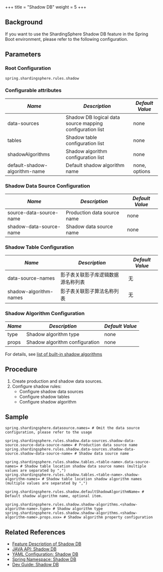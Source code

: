 +++
title = "Shadow DB"
weight = 5
+++

## Background
If you want to use the ShardingSphere Shadow DB feature in the Spring Boot environment, please refer to the following configuration.

## Parameters
### Root Configuration
```properties
spring.shardingsphere.rules.shadow
```

###  Configurable attributes
| *Name*  | *Description*  | *Default Value*  |
| ------- | ------ | ----- |
| data-sources | Shadow DB logical data source mapping configuration list | none |
| tables | Shadow table configuration list | none |
| shadowAlgorithms | Shadow algorithm configuration list | none |
| default-shadow-algorithm-name | Default shadow algorithm name | none, options |

### Shadow Data Source Configuration
| *Name*  | *Description*  | *Default Value*  |
| ------- | ------ | ----- |
| source-data-source-name | Production data source name | none |
| shadow-data-source-name | Shadow data source name | none |

### Shadow Table Configuration
| *Name*  | *Description*  | *Default Value*  |
| ------- | ------ | ----- |
| data-source-names | 影子表关联影子库逻辑数据源名称列表 | 无 |
| shadow-algorithm-names | 影子表关联影子算法名称列表 | 无 |

### Shadow Algorithm Configuration
| *Name*  | *Description*  | *Default Value*  |
| ------- | ------ | ----- |
| type | Shadow algorithm type | none|
| props | Shadow algorithm configuration | none |

For details, see [list of built-in shadow algorithms](/en/user-manual/shardingsphere-jdbc/builtin-algorithm/shadow/)

## Procedure
1. Create production and shadow data sources.
2. Configure shadow rules:
    - Configure shadow data sources
    - Configure shadow tables
    - Configure shadow algorithm

## Sample
```properties
spring.shardingsphere.datasource.names= # Omit the data source configuration, please refer to the usage

spring.shardingsphere.rules.shadow.data-sources.shadow-data-source.source-data-source-name= # Production data source name
spring.shardingsphere.rules.shadow.data-sources.shadow-data-source.shadow-data-source-name= # Shadow data source name

spring.shardingsphere.rules.shadow.tables.<table-name>.data-source-names= # Shadow table location shadow data source names (multiple values are separated by ",")
spring.shardingsphere.rules.shadow.tables.<table-name>.shadow-algorithm-names= # Shadow table location shadow algorithm names (multiple values are separated by ",")

spring.shardingsphere.rules.shadow.defaultShadowAlgorithmName= # Default shadow algorithm name, optional item.

spring.shardingsphere.rules.shadow.shadow-algorithms.<shadow-algorithm-name>.type= # Shadow algorithm type
spring.shardingsphere.rules.shadow.shadow-algorithms.<shadow-algorithm-name>.props.xxx= # Shadow algorithm property configuration
```

## Related References
- [Feature Description of Shadow DB](/en/features/shadow/)
- [JAVA API: Shadow DB ](/en/user-manual/shardingsphere-jdbc/java-api/rules/shadow/)
- [YAML Configuration: Shadow DB](/en/user-manual/shardingsphere-jdbc/yaml-config/rules/shadow/)
- [Spring Namespace: Shadow DB](/en/user-manual/shardingsphere-jdbc/spring-namespace/rules/shadow/)
- [Dev Guide: Shadow DB](/en/dev-manual/shadow/)
